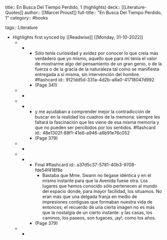title:: En Busca Del Tiempo Perdido, 1 (highlights)
deck:: [[Literature-Quotes]]
author:: [[Marcel Proust]]
full-title:: "En Busca Del Tiempo Perdido, 1"
category:: #books

tags:: Literature

- Highlights first synced by [[Readwise]] [[Monday, 31-10-2022]]
	- -
		- Sólo tenía curiosidad y avidez por conocer lo que creía más verdadero que yo mismo, aquello que para mí tenía el valor de mostrarme algo del pensamiento de un gran genio, o de la fuerza o de la gracia de la naturaleza tal como se manifiesta entregada a sí misma, sin intervención del hombre. #flashcard
		  id:: 9121dd5d-331a-4d2b-a8a0-41718047d992
		- (Page 341)
	- -
	- -
		- y me ayudaban a comprender mejor la contradicción de buscar en la realidad los cuadros de la memoria: siempre les faltará la fascinación que les viene de esa misma memoria y que no pueden ser percibidos por los sentidos. #flashcard
		  id:: 48e1302f-88f1-41e6-a946-a6b91e76c052
		- (Page 379)
	- -
	- -
		- Final #flashcard
		  id:: a37d5c37-5781-40b3-9708-fde54f418f8e
			- Bastaba que Mme. Swann no llegase idéntica y en el mismo instante para que la Avenida fuese otra. Los lugares que hemos conocido sólo pertenecen al mundo del espacio donde, para mayor facilidad, los situamos. No eran más que una delgada franja en medio de impresiones contiguas que formaban nuestra
			  vida de entonces; el recuerdo de una cierta imagen no es más que la nostalgia de un cierto instante: y las casas, los caminos, los paseos, son tugaces, ¡ay!, como los años.
		- (Page 379)
	- -